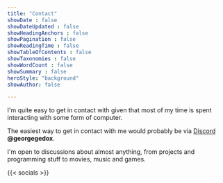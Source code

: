 ```yaml
---
title: "Contact"
showDate : false
showDateUpdated : false
showHeadingAnchors : false
showPagination : false
showReadingTime : false
showTableOfContents : false
showTaxonomies : false
showWordCount : false
showSummary : false
heroStyle: "background"
showAuthor: false

---
```


I'm quite easy to get in contact with given that most of my time is spent interacting with some form of computer.

The easiest way to get in contact with me would probably be via [Discord](https://discord.com/) **@georgegedox**.

I'm open to discussions about almost anything, from projects and programming stuff to movies, music and games.

{{< socials >}}
